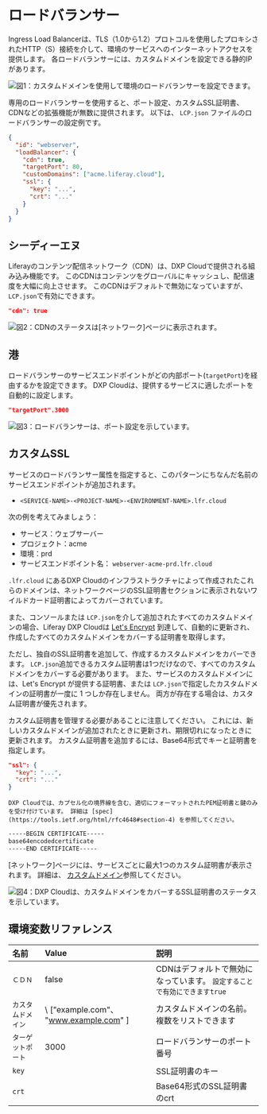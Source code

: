 # ロードバランサー

Ingress Load Balancerは、TLS（1.0から1.2）プロトコルを使用したプロキシされたHTTP（S）接続を介して、環境のサービスへのインターネットアクセスを提供します。 各ロードバランサーには、カスタムドメインを設定できる静的IPがあります。

![図1：カスタムドメインを使用して環境のロードバランサーを設定できます。](./load-balancer/images/01.png)

専用のロードバランサーを使用すると、ポート設定、カスタムSSL証明書、CDNなどの拡張機能が無数に提供されます。 以下は、 `LCP.json` ファイルのロードバランサーの設定例です。

``` json
{
  "id": "webserver",
  "loadBalancer": {
    "cdn": true,
    "targetPort": 80,
    "customDomains": ["acme.liferay.cloud"],
    "ssl": {
      "key": "...",
      "crt": "..."
    }
  }
}
```

## シーディーエヌ

Liferayのコンテンツ配信ネットワーク（CDN）は、DXP Cloudで提供される組み込み機能です。 このCDNはコンテンツをグローバルにキャッシュし、配信速度を大幅に向上させます。 このCDNはデフォルトで無効になっていますが、 `LCP.json`で有効にできます。

``` json
"cdn": true
```

![図2：CDNのステータスは[ネットワーク]ページに表示されます。](./load-balancer/images/02.png)

## 港

ロードバランサーのサービスエンドポイントがどの内部ポート(`targetPort`)を経由するかを設定できます。 DXP Cloudは、提供するサービスに適したポートを自動的に設定します。

``` json
"targetPort".3000
```

![図3：ロードバランサーは、ポート設定を示しています。](./load-balancer/images/03.png)

## カスタムSSL

サービスのロードバランサー属性を指定すると、このパターンにちなんだ名前のサービスエンドポイントが追加されます。

  - `<SERVICE-NAME>-<PROJECT-NAME>-<ENVIRONMENT-NAME>.lfr.cloud`

次の例を考えてみましょう：

  - サービス：ウェブサーバー
  - プロジェクト：acme
  - 環境：prd
  - サービスエンドポイント名： `webserver-acme-prd.lfr.cloud`

`.lfr.cloud` にあるDXP Cloudのインフラストラクチャによって作成されたこれらのドメインは、ネットワークページのSSL証明書セクションに表示されないワイルドカード証明書によってカバーされています。

また、コンソールまたは `LCP.json`を介して追加されたすべてのカスタムドメインの場合、Liferay DXP Cloudは [Let's Encrypt](https://letsencrypt.org/) 到達して、自動的に更新され、作成したすべてのカスタムドメインをカバーする証明書を取得します。

ただし、独自のSSL証明書を追加して、作成するカスタムドメインをカバーできます。 `LCP.json`追加できるカスタム証明書は1つだけなので、すべてのカスタムドメインをカバーする必要があります。 また、サービスのカスタムドメインには、Let's Encrypt が提供する証明書、または `LCP.json`で指定したカスタムドメインの証明書が一度に 1 つしか存在しません。 両方が存在する場合は、カスタム証明書が優先されます。

カスタム証明書を管理する必要があることに注意してください。 これには、新しいカスタムドメインが追加されたときに更新され、期限切れになったときに更新されます。 カスタム証明書を追加するには、Base64形式でキーと証明書を指定します。

``` json
"ssl": {
  "key": "...",
  "crt": "..."
}
```

```{warning}
DXP Cloudでは、カプセル化の境界線を含む、適切にフォーマットされたPEM証明書と鍵のみを受け付けています。 詳細は [spec](https://tools.ietf.org/html/rfc4648#section-4) を参照してください。
```

``` xml
-----BEGIN CERTIFICATE-----
base64encodedcertificate
-----END CERTIFICATE-----
```

[ネットワーク]ページには、サービスごとに最大1つのカスタム証明書が表示されます。 詳細は、 [カスタムドメイン](./custom-domains.md)参照してください。

![図4：DXP Cloudは、カスタムドメインをカバーするSSL証明書のステータスを示しています。](./load-balancer/images/04.png)

## 環境変数リファレンス

| 名前         | Value                                    | 説明                                        |
| :--- | :--- | :--- |
| `ＣＤＮ`      | false                                    | CDNはデフォルトで無効になっています。 `設定することで有効にできますtrue` |
| `カスタムドメイン` | \ ["example.com"、 "www.example.com" \] | カスタムドメインの名前。 複数をリストできます                   |
| `ターゲットポート` | 3000                                     | ロードバランサーのポート番号                            |
| `key`      |                                          | SSL証明書のキー                                 |
| `crt`      |                                          | Base64形式のSSL証明書のcrt                       |
